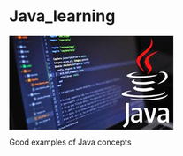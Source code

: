 # Java_learning

<p><img align="center" src="https://github.com/marino-multipla/Java_learning/blob/main/images/java.jpg" alt=""/></p>

Good examples of Java concepts
